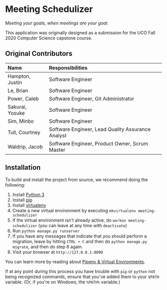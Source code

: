 # Meeting Schedulizer

_Meeting your goals, when meetings are your goal._
 
This application was originally designed as a submission for the UCO Fall 2020 Computer Science capstone course.

## Original Contributors

| Name            | Responsibilities                                  |
|:----------------|:--------------------------------------------------|
| Hampton, Justin | Software Engineer                                 |
| Le, Brian       | Software Engineer                                 |
| Power, Caleb    | Software Engineer, Git Administrator              |
| Sakurai, Yosuke | Software Engineer                                 |
| Sim, Minbo      | Software Engineer                                 |
| Tull, Courtney  | Software Engineer, Lead Quality Assurance Analyst |
| Waldrip, Jacob  | Software Engineer, Product Owner, Scrum Master    |

## Installation

To build and install the project from source, we recommend doing the following:

1. Install [Python 3](https://www.python.org/)
2. Install [pip](https://pypi.org/project/pip/)
3. Install [virtualenv](https://virtualenv.pypa.io/en/stable/installation.html)
4. Create a new virtual environment by executing `mkvirtualenv meeting-schedulizer`
5. If the virtual environment isn't already active, do `workon meeting-schedulizer` (you can leave at any time with `deactivate`)
6. Run `python manage.py runserver`
7. If you have any messages that indicate that you should perform a migration, leave by hitting `CTRL + C` and then do `python manage.py migrate`, and then do step 6 again.
8. Visit your browser at `http://127.0.0.1:8000`

You can learn more by reading about [Pipenv & Virtual Environments](https://docs.python-guide.org/dev/virtualenvs/).

If at any point during this process you have trouble with `pip` or `python` not being recognized commands, ensure that you've added them to your `$PATH` variable. (Or, if you're on Windows, the `%PATH%` variable.)
